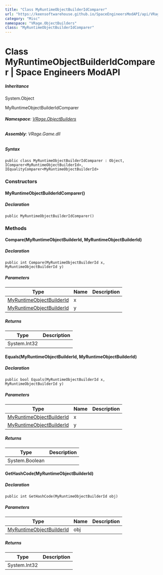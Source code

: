 ```yaml
---
title: "Class MyRuntimeObjectBuilderIdComparer"
url: "https://keensoftwarehouse.github.io/SpaceEngineersModAPI/api/VRage.ObjectBuilders.MyRuntimeObjectBuilderIdComparer.html"
category: "Misc"
namespace: "VRage.ObjectBuilders"
class: "MyRuntimeObjectBuilderIdComparer"
---
```


# Class MyRuntimeObjectBuilderIdComparer | Space Engineers ModAPI

##### Inheritance

System.Object

MyRuntimeObjectBuilderIdComparer

###### **Namespace**: [VRage.ObjectBuilders](https://keensoftwarehouse.github.io/SpaceEngineersModAPI/api/VRage.ObjectBuilders.html)

###### **Assembly**: VRage.Game.dll

##### Syntax

```
public class MyRuntimeObjectBuilderIdComparer : Object, IComparer<MyRuntimeObjectBuilderId>, IEqualityComparer<MyRuntimeObjectBuilderId>
```

### Constructors

#### MyRuntimeObjectBuilderIdComparer()

##### Declaration

```
public MyRuntimeObjectBuilderIdComparer()
```

### Methods

#### Compare(MyRuntimeObjectBuilderId, MyRuntimeObjectBuilderId)

##### Declaration

```
public int Compare(MyRuntimeObjectBuilderId x, MyRuntimeObjectBuilderId y)
```

##### Parameters

| Type | Name | Description |
| --- | --- | --- |
| [MyRuntimeObjectBuilderId](https://keensoftwarehouse.github.io/SpaceEngineersModAPI/api/VRage.ObjectBuilders.MyRuntimeObjectBuilderId.html) | x   |     |
| [MyRuntimeObjectBuilderId](https://keensoftwarehouse.github.io/SpaceEngineersModAPI/api/VRage.ObjectBuilders.MyRuntimeObjectBuilderId.html) | y   |     |

##### Returns

| Type | Description |
| --- | --- |
| System.Int32 |     |

#### Equals(MyRuntimeObjectBuilderId, MyRuntimeObjectBuilderId)

##### Declaration

```
public bool Equals(MyRuntimeObjectBuilderId x, MyRuntimeObjectBuilderId y)
```

##### Parameters

| Type | Name | Description |
| --- | --- | --- |
| [MyRuntimeObjectBuilderId](https://keensoftwarehouse.github.io/SpaceEngineersModAPI/api/VRage.ObjectBuilders.MyRuntimeObjectBuilderId.html) | x   |     |
| [MyRuntimeObjectBuilderId](https://keensoftwarehouse.github.io/SpaceEngineersModAPI/api/VRage.ObjectBuilders.MyRuntimeObjectBuilderId.html) | y   |     |

##### Returns

| Type | Description |
| --- | --- |
| System.Boolean |     |

#### GetHashCode(MyRuntimeObjectBuilderId)

##### Declaration

```
public int GetHashCode(MyRuntimeObjectBuilderId obj)
```

##### Parameters

| Type | Name | Description |
| --- | --- | --- |
| [MyRuntimeObjectBuilderId](https://keensoftwarehouse.github.io/SpaceEngineersModAPI/api/VRage.ObjectBuilders.MyRuntimeObjectBuilderId.html) | obj |     |

##### Returns

| Type | Description |
| --- | --- |
| System.Int32 |     |